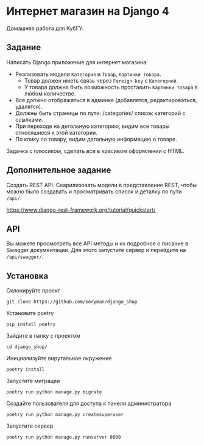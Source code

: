 # Интернет магазин на Django 4

Домашняя работа для КубГУ.

## Задание

Написать Django приложение для интернет магазина:
- Реализовать модели `Категория` и `Товар`, `Картинки товара`.
  - Товар должен иметь связь через `Foreign key` с `Категорией`.
  - У товара должна быть возможность проставить `Картинки товара` в любом количестве.
- Все должно отображаться в админке (добавлятся, редактироваться, удалятся).
- Должны быть страницы по пути: /categories/ список категорий с ссылками.
- При переходе на детальную категорию, видим все товары относяшиеся к этой категории.
- По клику по товару, видим детальную информацию о товаре.

Задачка с плюсиком, сделать все в красивом оформлении с HTML.

## Дополнительное задание

Создать REST API.
Сеарилизовать модели в представление REST, чтобы можно было создавать и просматривать список и деталку по пути `/api/`.

https://www.django-rest-framework.org/tutorial/quickstart/

## API

Вы можете просмотреть все API методы и их подробное о писание в Swagger документации.
Для этого запустите сервер и перейдите на `/api/swagger/`.

## Установка

Склонируйте проект

```shell
git clone https://github.com/xoryman/django_shop
```

Установите poetry

```shell
pip install poetry
```

Зайдите в папку с проектом

```shell
cd django_shop/
```

Инициализуйте вирутальное окружение

```shell
poetry install
```

Запустите миграции

```shell
poetry run python manage.py migrate
```

Создайте пользователя для доступа к панели администратора

```shell
poetry run python manage.py createsuperuser
```

Запустите сервер

```shell
poetry run python manage.py runserver 8000
```
